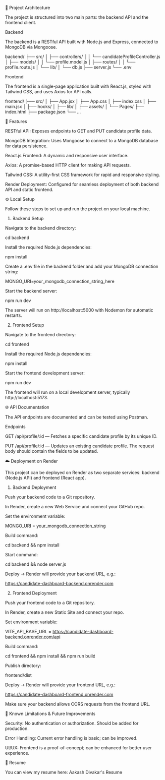 📁 Project Architecture

The project is structured into two main parts: the backend API and the frontend client.

Backend

The backend is a RESTful API built with Node.js and Express, connected to MongoDB via Mongoose.

backend/
├── src/
│   ├── controllers/
│   │   └── candidateProfileController.js
│   ├── models/
│   │   └── profile.model.js
│   ├── routes/
│   │   └── profile.route.js
│   └── lib/
│       └── db.js
├── server.js
└── .env

Frontend

The frontend is a single-page application built with React.js, styled with Tailwind CSS, and uses Axios for API calls.

frontend/
├── src/
│   ├── App.jsx
│   ├── App.css
│   ├── index.css
│   ├── main.jsx
│   ├── hooks/
│   ├── lib/
│   ├── assets/
│   └── Pages/
├── index.html
├── package.json
└── ...

🚀 Features

RESTful API: Exposes endpoints to GET and PUT candidate profile data.

MongoDB Integration: Uses Mongoose to connect to a MongoDB database for data persistence.

React.js Frontend: A dynamic and responsive user interface.

Axios: A promise-based HTTP client for making API requests.

Tailwind CSS: A utility-first CSS framework for rapid and responsive styling.

Render Deployment: Configured for seamless deployment of both backend API and static frontend.

⚙️ Local Setup

Follow these steps to set up and run the project on your local machine.

1. Backend Setup

Navigate to the backend directory:

cd backend


Install the required Node.js dependencies:

npm install


Create a .env file in the backend folder and add your MongoDB connection string:

MONGO_URI=your_mongodb_connection_string_here


Start the backend server:

npm run dev


The server will run on http://localhost:5000 with Nodemon for automatic restarts.

2. Frontend Setup

Navigate to the frontend directory:

cd frontend


Install the required Node.js dependencies:

npm install


Start the frontend development server:

npm run dev


The frontend will run on a local development server, typically http://localhost:5173.

🌐 API Documentation

The API endpoints are documented and can be tested using Postman.

Endpoints

GET /api/profile/:id — Fetches a specific candidate profile by its unique ID.

PUT /api/profile/:id — Updates an existing candidate profile. The request body should contain the fields to be updated.

☁️ Deployment on Render

This project can be deployed on Render as two separate services: backend (Node.js API) and frontend (React app).

1. Backend Deployment

Push your backend code to a Git repository.

In Render, create a new Web Service and connect your GitHub repo.

Set the environment variable:

MONGO_URI = your_mongodb_connection_string


Build command:

cd backend && npm install


Start command:

cd backend && node server.js


Deploy → Render will provide your backend URL, e.g.:

https://candidate-dashboard-backend.onrender.com

2. Frontend Deployment

Push your frontend code to a Git repository.

In Render, create a new Static Site and connect your repo.

Set environment variable:

VITE_API_BASE_URL = https://candidate-dashboard-backend.onrender.com/api


Build command:

cd frontend && npm install && npm run build


Publish directory:

frontend/dist


Deploy → Render will provide your frontend URL, e.g.:

https://candidate-dashboard-frontend.onrender.com


Make sure your backend allows CORS requests from the frontend URL.

🤝 Known Limitations & Future Improvements

Security: No authentication or authorization. Should be added for production.

Error Handling: Current error handling is basic; can be improved.

UI/UX: Frontend is a proof-of-concept; can be enhanced for better user experience.

📄 Resume

You can view my resume here: Aakash Divakar's Resume